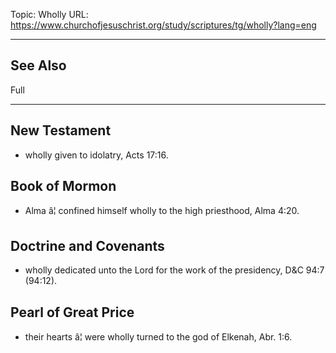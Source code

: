 Topic: Wholly
URL: https://www.churchofjesuschrist.org/study/scriptures/tg/wholly?lang=eng

---

## See Also

Full

---

## New Testament

- wholly given to idolatry, Acts 17:16.

## Book of Mormon

- Alma â¦ confined himself wholly to the high priesthood, Alma 4:20.

## Doctrine and Covenants

- wholly dedicated unto the Lord for the work of the presidency, D&C 94:7 (94:12).

## Pearl of Great Price

- their hearts â¦ were wholly turned to the god of Elkenah, Abr. 1:6.

